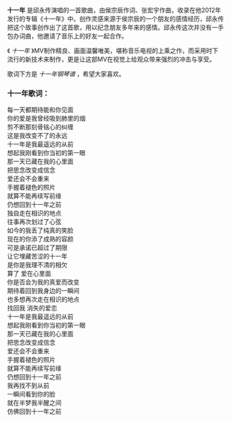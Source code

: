 

**十一年**
是邱永传演唱的一首歌曲，由侯宗辰作词、张宏宇作曲，收录在他2012年发行的专辑《十一年》中。创作灵感来源于侯宗辰的一个朋友的感情经历，邱永传把这个故事创作出了这首歌，用以纪念朋友多年来的感情。邱永传这次并没有一手包办词曲，他邀请了音乐上的好友一起合作。

《 _十一年_ 》MV制作精良、画面温馨唯美，堪称音乐电视的上乘之作，而采用时下流行的新技术来制作，更是让这部MV在视觉上给观众带来强烈的冲击与享受。

歌词下方是 _十一年钢琴谱_ ，希望大家喜欢。

### 十一年歌词：

每一天都期待能和你见面  
你的爱是我曾经吸到肺里的烟  
剪不断那刻骨铭心的纠缠  
这是我改变不了的永远  
十一年是我最遥远的从前  
想起我刚看到你当初的第一眼  
那一天已藏在我的心里面  
把思念改变成信念  
爱还会不会重来  
手握着褪色的照片  
就算不能再续写前缘  
仍想回到十一年之前  
独自走在相识的地点  
往事再次划过了心弦  
如今的我丢了纯真的笑脸  
现在的你添了成熟的容颜  
可是承诺已超过了期限  
让它埋藏苦涩的十一年  
是你是我理不清的相欠  
算了 爱在心里面  
你是否会为我的真爱而改变  
期待着回到我身边的一瞬间  
也多想再次走在相识的地点  
找回我 消失的爱恋  
十一年是我最遥远的从前  
想起我刚看到你当初的第一眼  
那一天已藏在我的心里面  
把思念改变成信念  
爱还会不会重来  
手握着褪色的照片  
就算不能再续写前缘  
仍想回到十一年之前  
我再找不到从前  
一瞬间看到你的脸  
就在半梦我半醒之间  
仿佛回到十一年之前

